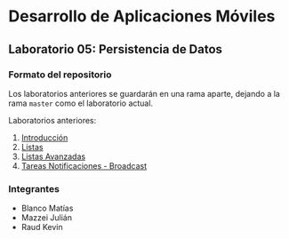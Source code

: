# Desarrollo de Aplicaciones Móviles

## Laboratorio 05: Persistencia de Datos

### Formato del repositorio

Los laboratorios anteriores se guardarán en una rama aparte, dejando a la rama ```master``` como el laboratorio actual.

Laboratorios anteriores:

1. [Introducción](../../tree/lab01)
2. [Listas](../../tree/lab02)
3. [Listas Avanzadas](../../tree/lab03)
4. [Tareas Notificaciones - Broadcast](../../tree/lab04)

### Integrantes

* Blanco Matías
* Mazzei Julián
* Raud Kevin